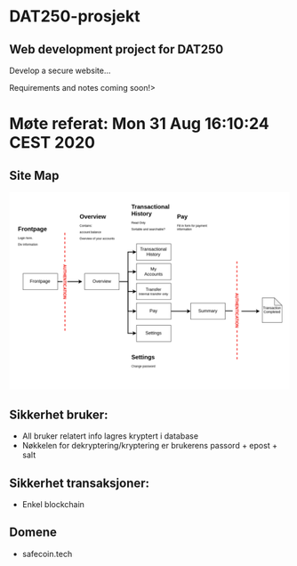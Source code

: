 # DAT250-prosjekt

## Web development project for DAT250

Develop a secure website...

Requirements and notes coming soon!>

# Møte referat:       Mon 31 Aug 16:10:24 CEST 2020

## Site Map

![Image](./Doc/assets/Pagemap.png)

<!-- 
Frontpage
- Innlogging
- Div info

- Autentisering

### Oversikt

- Kontooversikt
- Saldo
- Lenker til underliggende sider


### Transaksjonshistorikk

- Velg konto og se hele transaksjonshistorikk for den kontoen (read only, sorterbart)


### Overføre

- Overføre mellom egne kontoer


### Betale

Betale til en annen konto
1. Fylle ut betalingsinfo
2. Oppsumering av betalingsinfo
3. Fortsett/Avbryt

**Autentisering**
- Bekreftelse på betaling -->


## Sikkerhet bruker:

- All bruker relatert info lagres kryptert i database
- Nøkkelen for dekryptering/kryptering er brukerens passord + epost + salt


## Sikkerhet transaksjoner:

- Enkel blockchain


## Domene

- safecoin.tech



